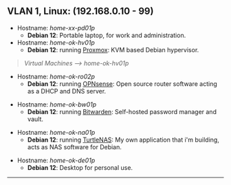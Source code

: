 ## VLAN 1, Linux: (192.168.0.10 - 99)

- Hostname: *home-xx-pd01p*
  - **Debian 12**: Portable laptop, for work and administration.
- Hostname: *home-ok-hv01p*
  - **Debian 12**: running [Proxmox](https://www.proxmox.com/en/): KVM based Debian hypervisor.
> *Virtual Machines --> home-ok-hv01p*
- Hostname: *home-ok-ro02p*
  - **Debian 12**: running [OPNsense](https://opnsense.org/): Open source router software acting as a DHCP and DNS server.
>
- Hostname: *home-ok-bw01p*
  - **Debian 12**: running [Bitwarden](https://github.com/bitwarden/server): Self-hosted password manager and vault.
>
- Hostname: *home-ok-na01p*
  - **Debian 12**: running [TurtleNAS](https://github.com/allenc125789/TurtleNAS): My own application that i'm building, acts as NAS software for Debian.
>
- Hostname: *home-ok-de01p*
  - **Debian 12**: Desktop for personal use.
>
______________________________________________________________________________
